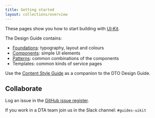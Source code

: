 ```yaml
---
title: Getting started
layout: collections/overview
---
```


<p class="abstract">These pages show you how to start building with <a href="https://github.com/AusDTO/gov-au-ui-kit" rel="external">UI&#8209;Kit</a>.</p>

The Design Guide contains:

- [Foundations](/foundations/): typography, layout and colours
- [Components](/components/): simple UI elements
- [Patterns](/patterns/): common combinations of the components
- <span class="placeholder-link">Templates</span>: common kinds of service pages

Use the <a href="http://content-style-guide.apps.staging.digital.gov.au/" rel="external">Content Style Guide</a> as a companion to the DTO Design Guide.

## Collaborate

Log an issue in the <a href="https://github.com/AusDTO/gov-au-ui-kit/issues" rel="external">GitHub issue register</a>.

If you work in a DTA team join us in the Slack channel:  `#guides-uikit`
